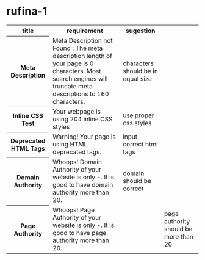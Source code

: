 # rufina-1
<html>
<table>
<tr>
<th>title</th><th>requirement</th><th>sugestion</th>
</tr>
<tr>
<th>Meta Description</th>
<td>Meta Description not Found : The meta description length of your page is 0 characters. Most search engines will truncate meta descriptions to 160 characters.</td>
<td>characters should be in equal size</td>
</tr>
<tr>
<th>Inline CSS Test</th>
<td>Your webpage is using 204 inline CSS styles</td>
<td>use proper css styles</td>
</tr>
<tr>
<th>Deprecated HTML Tags</th>
<td>Warning! Your page is using HTML deprecated tags.</td>
<td>input correct html tags</td>
</tr>
<tr>
<th>Domain Authority</th>
<td>Whoops! Domain Authority of your website is only -. It is good to have domain authority more than 20.</td>
<td>domain should be correct</td>
</tr>
<tr>
<th>Page Authority</th>
<td>Whoops! Page Authority of your website is only -. It is good to have page authority more than 20.<td>
<td>page authority should be more than 20</td>
</tr>
</table>
</html>
